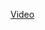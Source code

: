 <a href='https://drive.google.com/file/d/13n21vrVzao33L5MCw4-XHObxSTQFolCx/view?usp=sharing'>Video</a>
